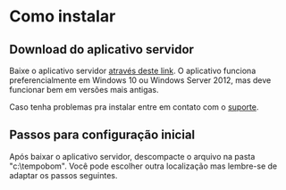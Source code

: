 # Como instalar

## Download do aplicativo servidor

Baixe o aplicativo servidor [através deste link](download.md). O aplicativo funciona preferencialmente em Windows 10 ou Windows Server 2012, mas deve funcionar bem em versões mais antigas.

Caso tenha problemas pra instalar entre em contato com o [suporte](suporte.md).


## Passos para configuração inicial

Após baixar o aplicativo servidor, descompacte o arquivo na pasta "c:\tempobom". Você pode escolher outra localização mas lembre-se de adaptar os passos seguintes.

